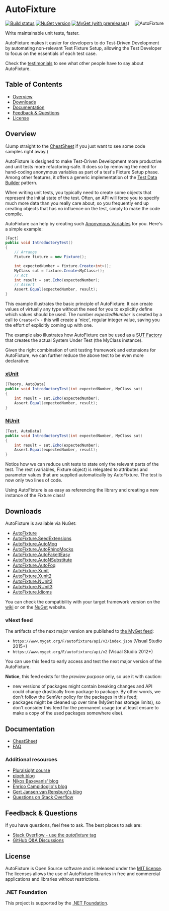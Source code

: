 # AutoFixture

[![Build status](https://ci.appveyor.com/api/projects/status/qlmobf6rt05pmt7e/branch/master?svg=true)](https://ci.appveyor.com/project/AutoFixture/autofixture/branch/master)
[![NuGet version](https://img.shields.io/nuget/vpre/AutoFixture.svg)](https://www.nuget.org/packages/AutoFixture)
[![MyGet (with prereleases)](https://img.shields.io/myget/autofixture/vpre/autofixture?label=myget)](https://www.myget.org/gallery/autofixture)
<a href="https://twitter.com/AutoFixture">
    <img src="https://img.shields.io/twitter/follow/AutoFixture?label=%40AutoFixture" alt="AutoFixture" align="right" />
</a>

Write maintainable unit tests, faster.

AutoFixture makes it easier for developers to do Test-Driven Development by automating non-relevant Test Fixture Setup, allowing the Test Developer to focus on the essentials of each test case.

Check the [testimonials](https://github.com/AutoFixture/AutoFixture/wiki/Who-uses-AutoFixture) to see what other people have to say about AutoFixture.

## Table of Contents

- [Overview](#overview)
- [Downloads](#downloads)
- [Documentation](#documentation)
- [Feedback & Questions](#feedback--questions)
- [License](#license)

## Overview

(Jump straight to the [CheatSheet](https://github.com/AutoFixture/AutoFixture/wiki/Cheat-Sheet) if you just want to see some code samples right away.)

AutoFixture is designed to make Test-Driven Development more productive and unit tests more refactoring-safe. It does so by removing the need for hand-coding anonymous variables as part of a test's Fixture Setup phase. Among other features, it offers a generic implementation of the [Test Data Builder](http://www.natpryce.com/articles/000714.html) pattern.

When writing unit tests, you typically need to create some objects that represent the initial state of the test. Often, an API will force you to specify much more data than you really care about, so you frequently end up creating objects that has no influence on the test, simply to make the code compile.

AutoFixture can help by creating such [Anonymous Variables](https://docs.microsoft.com/en-us/archive/blogs/ploeh/anonymous-variables) for you. Here's a simple example:

```c#
[Fact]
public void IntroductoryTest()
{
    // Arrange
    Fixture fixture = new Fixture();

    int expectedNumber = fixture.Create<int>();
    MyClass sut = fixture.Create<MyClass>();
    // Act
    int result = sut.Echo(expectedNumber);
    // Assert
    Assert.Equal(expectedNumber, result);
}
```

This example illustrates the basic principle of AutoFixture: It can create values of virtually any type without the need for you to explicitly define which values should be used. The number *expectedNumber* is created by a call to `Create<T>` - this will create a 'nice', regular integer value, saving you the effort of explicitly coming up with one.

The example also illustrates how AutoFixture can be used as a [SUT Factory](http://blog.ploeh.dk/2009/02/13/SUTFactory.aspx) that creates the actual System Under Test (the MyClass instance).

Given the right combination of unit testing framework and extensions for AutoFixture, we can further reduce the above test to be even more declarative:

### [xUnit](http://blog.ploeh.dk/2010/10/08/AutoDataTheoriesWithAutoFixture.aspx)

```c#
[Theory, AutoData]
public void IntroductoryTest(int expectedNumber, MyClass sut)
{
    int result = sut.Echo(expectedNumber);
    Assert.Equal(expectedNumber, result);
}
```

### [NUnit](http://gertjvr.wordpress.com/2013/09/25/howto-autofixture-nunit2)

```c#
[Test, AutoData]
public void IntroductoryTest(int expectedNumber, MyClass sut)
{
    int result = sut.Echo(expectedNumber);
    Assert.Equal(expectedNumber, result);
}
```

Notice how we can reduce unit tests to state only the relevant parts of the test. The rest (variables, Fixture object) is relegated to attributes and parameter values that are supplied automatically by AutoFixture. The test is now only two lines of code.

Using AutoFixture is as easy as referencing the library and creating a new instance of the Fixture class!

## Downloads

AutoFixture is available via NuGet:

* [AutoFixture](http://nuget.org/packages/AutoFixture)
* [AutoFixture.SeedExtensions](http://nuget.org/packages/AutoFixture.SeedExtensions)
* [AutoFixture.AutoMoq](http://nuget.org/packages/AutoFixture.AutoMoq)
* [AutoFixture.AutoRhinoMocks](http://nuget.org/packages/AutoFixture.AutoRhinoMocks)
* [AutoFixture.AutoFakeItEasy](http://nuget.org/packages/AutoFixture.AutoFakeItEasy)
* [AutoFixture.AutoNSubstitute](http://nuget.org/packages/AutoFixture.AutoNSubstitute)
* [AutoFixture.AutoFoq](http://www.nuget.org/packages/AutoFixture.AutoFoq)
* [AutoFixture.Xunit](http://nuget.org/packages/AutoFixture.Xunit)
* [AutoFixture.Xunit2](http://nuget.org/packages/AutoFixture.Xunit2)
* [AutoFixture.NUnit2](http://nuget.org/packages/AutoFixture.NUnit2)
* [AutoFixture.NUnit3](http://nuget.org/packages/AutoFixture.NUnit3)
* [AutoFixture.Idioms](http://nuget.org/packages/AutoFixture.Idioms)

You can check the compatibility with your target framework version on the [wiki](https://github.com/AutoFixture/AutoFixture/wiki#net-platforms-compatibility-table) or on the [NuGet](https://www.nuget.org/profiles/AutoFixture) website.

### vNext feed

The artifacts of the next major version are published to [the MyGet feed](https://www.myget.org/gallery/autofixture):

* `https://www.myget.org/F/autofixture/api/v3/index.json` (Visual Studio 2015+)
* `https://www.myget.org/F/autofixture/api/v2` (Visual Studio 2012+)

You can use this feed to early access and test the next major version of the AutoFixture.

__Notice__, this feed exists for the _preview purpose_ only, so use it with caution:

* new versions of packages might contain breaking changes and API could change drastically from package to package. By other words, we don't follow the SemVer policy for the packages in this feed;
* packages might be cleaned up over time (MyGet has storage limits), so don't consider this feed for the permanent usage (or at least ensure to make a copy of the used packages somewhere else).

## Documentation

* [CheatSheet](https://github.com/AutoFixture/AutoFixture/wiki/Cheat-Sheet)
* [FAQ](https://github.com/AutoFixture/AutoFixture/wiki/FAQ)

### Additional resources

* [Pluralsight course](https://www.pluralsight.com/courses/unit-testing-autofixture-dot-net)
* [ploeh blog](http://blog.ploeh.dk/tags/#AutoFixture-ref)
* [Nikos Baxevanis' blog](http://blog.nikosbaxevanis.com)
* [Enrico Campidoglio's blog](http://megakemp.com/tag/autofixture)
* [Gert Jansen van Rensburg's blog](http://gertjvr.wordpress.com/category/autofixture)
* [Questions on Stack Overflow](http://stackoverflow.com/questions/tagged/autofixture)

## Feedback & Questions

If you have questions, feel free to ask. The best places to ask are:

* [Stack Overflow - use the *autofixture* tag](http://stackoverflow.com/questions/tagged/autofixture)
* [GitHub Q&A Discussions](https://github.com/AutoFixture/AutoFixture/discussions/categories/q-a)

## License

AutoFixture is Open Source software and is released under the [MIT license](https://raw.githubusercontent.com/AutoFixture/AutoFixture/master/LICENCE.txt).<br />
The licenses allows the use of AutoFixture libraries in free and commercial applications and libraries without restrictions.

### .NET Foundation

This project is supported by the [.NET Foundation](https://dotnetfoundation.org).

